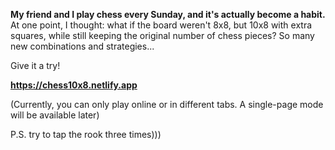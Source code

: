 **My friend and I play chess every Sunday, and it's actually become a habit.**
At one point, I thought: what if the board weren't 8x8, but 10x8 with extra squares, while still keeping the original number of chess pieces? So many new combinations and strategies...

Give it a try!

**https://chess10x8.netlify.app**

(Currently, you can only play online or in different tabs. A single-page mode will be available later)

P.S. try to tap the rook three times)))
